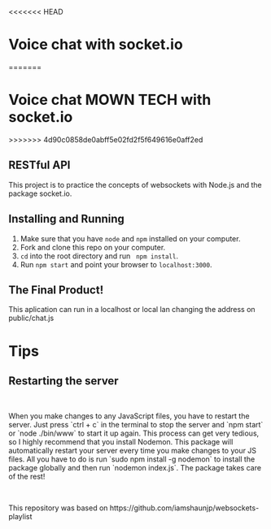 <<<<<<< HEAD
<h1>Voice chat with socket.io</h1>
=======
<h1>Voice chat  MOWN TECH with socket.io</h1>
>>>>>>> 4d90c0858de0abff5e02fd2f5f649616e0aff2ed

<h2>RESTful API</h2>

<p>This project is to practice the concepts of websockets with Node.js and the package socket.io.</p>


## Installing and Running

1. Make sure that you have `node` and `npm` installed on your computer.
2. Fork and clone this repo on your computer.
3. `cd` into the root directory and run ` npm install`.
4. Run `npm start` and point your browser to `localhost:3000`.

<h2>The Final Product! </h2>

This aplication can run in a localhost or local lan changing the address on public/chat.js
<br>
<h1>Tips</h1>
<h2>Restarting the server</h2>

<br>

<p>When you make changes to any JavaScript files, you have to restart the server. Just press `ctrl + c` in the terminal to stop the server and `npm start` or `node ./bin/www` to start it up again. This process can get very tedious, so I highly recommend that you install Nodemon. This package will automatically restart your server every time you make changes to your JS files. All you have to do is run `sudo npm install -g nodemon` to install the package globally and then run `nodemon index.js`. The package takes care of the rest!</p>

<br>

<p>This repository was based on https://github.com/iamshaunjp/websockets-playlist <p>
